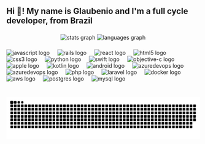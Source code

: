 <h2 align="left">Hi 👋! My name is Glaubenio and I'm a full cycle developer, from Brazil</h2>

###

<div align="center">
  <img src="https://github-readme-stats-ef802rtqq-glaubenios-projects.vercel.app/api?username=glaubenio&hide_title=false&hide_rank=false&show_icons=true&include_all_commits=true&count_private=true&disable_animations=false&theme=nord&locale=en&hide_border=false" height="150" alt="stats graph"  />
  <img src="https://github-readme-stats-ef802rtqq-glaubenios-projects.vercel.app/api/top-langs?username=glaubenio&locale=en&hide_title=false&layout=compact&card_width=320&langs_count=5&theme=nord&hide_border=false" height="150" alt="languages graph"  />
</div>

###

<div align="left">
  <img src="https://cdn.jsdelivr.net/gh/devicons/devicon/icons/javascript/javascript-original.svg" height="30" alt="javascript logo"  />
  <img width="12" />
  <img src="https://cdn.jsdelivr.net/gh/devicons/devicon@latest/icons/rails/rails-original-wordmark.svg" height="30" alt="rails logo"  />
  <img width="12" />
  <img src="https://cdn.jsdelivr.net/gh/devicons/devicon/icons/react/react-original.svg" height="30" alt="react logo"  />
  <img width="12" />
  <img src="https://cdn.jsdelivr.net/gh/devicons/devicon/icons/html5/html5-original.svg" height="30" alt="html5 logo"  />
  <img width="12" />
  <img src="https://cdn.jsdelivr.net/gh/devicons/devicon/icons/css3/css3-original.svg" height="30" alt="css3 logo"  />
  <img width="12" />
  <img src="https://cdn.jsdelivr.net/gh/devicons/devicon/icons/python/python-original.svg" height="30" alt="python logo"  />
  <img width="12" />
  <img src="https://cdn.jsdelivr.net/gh/devicons/devicon@latest/icons/swift/swift-original.svg" height="30" alt="swift logo"  />
  <img width="12" />
  <img src="https://cdn.jsdelivr.net/gh/devicons/devicon@latest/icons/objectivec/objectivec-plain.svg" height="30" alt="objective-c logo"  />
  <img width="12" />
  <img src="https://cdn.jsdelivr.net/gh/devicons/devicon@latest/icons/apple/apple-original.svg" height="30" alt="apple logo"  />
  <img width="12" />
  <img src="https://cdn.jsdelivr.net/gh/devicons/devicon@latest/icons/kotlin/kotlin-original.svg" height="30" alt="kotlin logo"  />
  <img width="12" />
  <img src="https://cdn.jsdelivr.net/gh/devicons/devicon@latest/icons/android/android-original.svg" height="30" alt="android logo"  />
  <img width="12" />
  <img src="https://cdn.jsdelivr.net/gh/devicons/devicon@latest/icons/azuredevops/azuredevops-original.svg" height="30" alt="azuredevops logo"  />
  <img width="12" />
  <img src="https://cdn.jsdelivr.net/gh/devicons/devicon@latest/icons/githubactions/githubactions-original.svg" height="30" alt="azuredevops logo"  />
  <img width="12" />
  <img src="https://cdn.jsdelivr.net/gh/devicons/devicon@latest/icons/php/php-original.svg" height="30" alt="php logo"  />
   <img width="12" />
  <img src="https://cdn.jsdelivr.net/gh/devicons/devicon@latest/icons/laravel/laravel-original.svg" height="30" alt="laravel logo"  />
   <img width="12" />
  <img src="https://cdn.jsdelivr.net/gh/devicons/devicon@latest/icons/docker/docker-original.svg" height="30" alt="docker logo"  />
   <img width="12" />
  <img src="https://cdn.jsdelivr.net/gh/devicons/devicon@latest/icons/amazonwebservices/amazonwebservices-original-wordmark.svg" height="30" alt="aws logo"  />
   <img width="12" />
  <img src="https://cdn.jsdelivr.net/gh/devicons/devicon@latest/icons/postgresql/postgresql-original.svg" height="30" alt="postgres logo"  />
   <img width="12" />
  <img src="https://cdn.jsdelivr.net/gh/devicons/devicon@latest/icons/mysql/mysql-original.svg" height="30" alt="mysql logo"  />
</div>

###

<br clear="both">

<img src="https://raw.githubusercontent.com/glaubenio/glaubenio/output/snake.svg" alt="Snake animation" />

###
